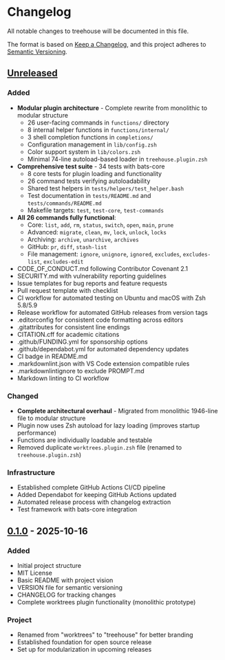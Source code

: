 # Changelog

All notable changes to treehouse will be documented in this file.

The format is based on [Keep a Changelog](https://keepachangelog.com/en/1.0.0/),
and this project adheres to [Semantic Versioning](https://semver.org/spec/v2.0.0.html).

## [Unreleased]

### Added

- **Modular plugin architecture** - Complete rewrite from monolithic to modular structure
  - 26 user-facing commands in `functions/` directory
  - 8 internal helper functions in `functions/internal/`
  - 3 shell completion functions in `completions/`
  - Configuration management in `lib/config.zsh`
  - Color support system in `lib/colors.zsh`
  - Minimal 74-line autoload-based loader in `treehouse.plugin.zsh`
- **Comprehensive test suite** - 34 tests with bats-core
  - 8 core tests for plugin loading and functionality
  - 26 command tests verifying autoloadability
  - Shared test helpers in `tests/helpers/test_helper.bash`
  - Test documentation in `tests/README.md` and `tests/commands/README.md`
  - Makefile targets: `test`, `test-core`, `test-commands`
- **All 26 commands fully functional**:
  - Core: `list`, `add`, `rm`, `status`, `switch`, `open`, `main`, `prune`
  - Advanced: `migrate`, `clean`, `mv`, `lock`, `unlock`, `locks`
  - Archiving: `archive`, `unarchive`, `archives`
  - GitHub: `pr`, `diff`, `stash-list`
  - File management: `ignore`, `unignore`, `ignored`, `excludes`, `excludes-list`, `excludes-edit`
- CODE_OF_CONDUCT.md following Contributor Covenant 2.1
- SECURITY.md with vulnerability reporting guidelines
- Issue templates for bug reports and feature requests
- Pull request template with checklist
- CI workflow for automated testing on Ubuntu and macOS with Zsh 5.8/5.9
- Release workflow for automated GitHub releases from version tags
- .editorconfig for consistent code formatting across editors
- .gitattributes for consistent line endings
- CITATION.cff for academic citations
- .github/FUNDING.yml for sponsorship options
- .github/dependabot.yml for automated dependency updates
- CI badge in README.md
- .markdownlint.json with VS Code extension compatible rules
- .markdownlintignore to exclude PROMPT.md
- Markdown linting to CI workflow

### Changed

- **Complete architectural overhaul** - Migrated from monolithic 1946-line file to modular structure
- Plugin now uses Zsh autoload for lazy loading (improves startup performance)
- Functions are individually loadable and testable
- Removed duplicate `worktrees.plugin.zsh` file (renamed to `treehouse.plugin.zsh`)

### Infrastructure

- Established complete GitHub Actions CI/CD pipeline
- Added Dependabot for keeping GitHub Actions updated
- Automated release process with changelog extraction
- Test framework with bats-core integration

## [0.1.0] - 2025-10-16

### Added

- Initial project structure
- MIT License
- Basic README with project vision
- VERSION file for semantic versioning
- CHANGELOG for tracking changes
- Complete worktrees plugin functionality (monolithic prototype)

### Project

- Renamed from "worktrees" to "treehouse" for better branding
- Established foundation for open source release
- Set up for modularization in upcoming releases

[unreleased]: https://github.com/linnjs/treehouse/compare/v0.1.0...HEAD
[0.1.0]: https://github.com/linnjs/treehouse/releases/tag/v0.1.0

